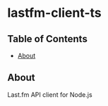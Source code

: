 # lastfm-client-ts

## Table of Contents

- [About](#about)

## About <a name = "about"></a>

Last.fm API client for Node.js
